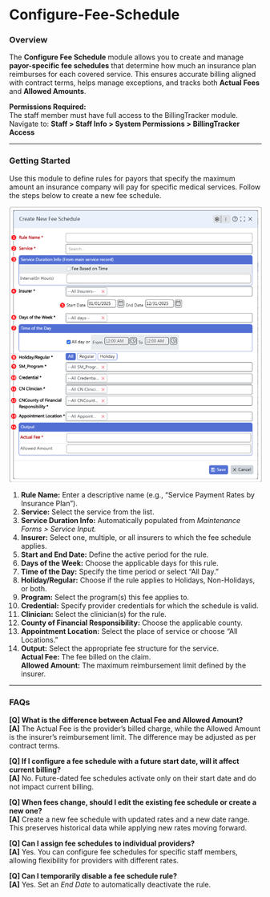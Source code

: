 # Configure-Fee-Schedule

### Overview
The **Configure Fee Schedule** module allows you to create and manage **payor-specific fee schedules** that determine how much an insurance plan reimburses for each covered service. This ensures accurate billing aligned with contract terms, helps manage exceptions, and tracks both **Actual Fees** and **Allowed Amounts**.

**Permissions Required:**  
The staff member must have full access to the BillingTracker module.  
Navigate to: **Staff > Staff Info > System Permissions > BillingTracker Access**

---

### Getting Started
Use this module to define rules for payors that specify the maximum amount an insurance company will pay for specific medical services. Follow the steps below to create a new fee schedule.

![Configure Fee Schedule](article_configure_fee_schedule_overview_1.png)

1. **Rule Name:** Enter a descriptive name (e.g., “Service Payment Rates by Insurance Plan”).  
2. **Service:** Select the service from the list.  
3. **Service Duration Info:** Automatically populated from *Maintenance Forms > Service Input.*  
4. **Insurer:** Select one, multiple, or all insurers to which the fee schedule applies.  
5. **Start and End Date:** Define the active period for the rule.  
6. **Days of the Week:** Choose the applicable days for this rule.  
7. **Time of the Day:** Specify the time period or select “All Day.”  
8. **Holiday/Regular:** Choose if the rule applies to Holidays, Non-Holidays, or both.  
9. **Program:** Select the program(s) this fee applies to.  
10. **Credential:** Specify provider credentials for which the schedule is valid.  
11. **Clinician:** Select the clinician(s) for the rule.  
12. **County of Financial Responsibility:** Choose the applicable county.  
13. **Appointment Location:** Select the place of service or choose “All Locations.”  
14. **Output:** Select the appropriate fee structure for the service.  
**Actual Fee:** The fee billed on the claim.  
**Allowed Amount:** The maximum reimbursement limit defined by the insurer.

---

### FAQs

**[Q] What is the difference between Actual Fee and Allowed Amount?**  
**[A]** The Actual Fee is the provider’s billed charge, while the Allowed Amount is the insurer’s reimbursement limit. The difference may be adjusted as per contract terms.

**[Q] If I configure a fee schedule with a future start date, will it affect current billing?**  
**[A]** No. Future-dated fee schedules activate only on their start date and do not impact current billing.

**[Q] When fees change, should I edit the existing fee schedule or create a new one?**  
**[A]** Create a new fee schedule with updated rates and a new date range. This preserves historical data while applying new rates moving forward.

**[Q] Can I assign fee schedules to individual providers?**  
**[A]** Yes. You can configure fee schedules for specific staff members, allowing flexibility for providers with different rates.

**[Q] Can I temporarily disable a fee schedule rule?**  
**[A]** Yes. Set an *End Date* to automatically deactivate the rule.

